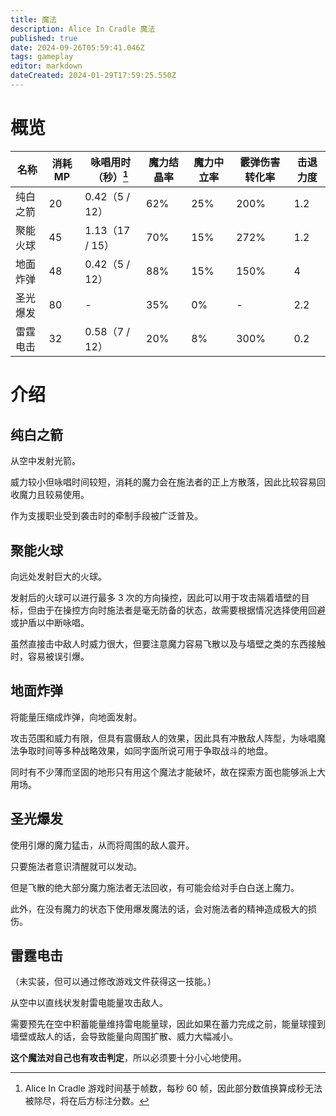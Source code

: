 ```yaml
---
title: 魔法
description: Alice In Cradle 魔法
published: true
date: 2024-09-26T05:59:41.046Z
tags: gameplay
editor: markdown
dateCreated: 2024-01-29T17:59:25.550Z
---
```


# 概览

| 名称 | 消耗 MP | 咏唱用时（秒）[^1] | 魔力结晶率 | 魔力中立率 | 霰弹伤害转化率 | 击退力度 |
| - | - | - | - | - | - | - |
| 纯白之箭 | 20 | 0.42（5 / 12） | 62% | 25% | 200% | 1.2 |
| 聚能火球 | 45 | 1.13（17 / 15） | 70% | 15% | 272% | 1.2 |
| 地面炸弹 | 48 | 0.42（5 / 12） | 88% | 15% | 150% | 4 |
| 圣光爆发 | 80 | - | 35% | 0% | - | 2.2 |
| 雷霆电击 | 32 | 0.58（7 / 12） | 20% | 8% | 300% | 0.2 |

[^1]: Alice In Cradle 游戏时间基于帧数，每秒 60 帧，因此部分数值换算成秒无法被除尽，将在后方标注分数。

# 介绍
## 纯白之箭

从空中发射光箭。

威力较小但咏唱时间较短，消耗的魔力会在施法者的正上方散落，因此比较容易回收魔力且较易使用。

作为支援职业受到袭击时的牵制手段被广泛普及。

## 聚能火球

向远处发射巨大的火球。

发射后的火球可以进行最多 3 次的方向操控，因此可以用于攻击隔着墙壁的目标，但由于在操控方向时施法者是毫无防备的状态，故需要根据情况选择使用回避或护盾以中断咏唱。

虽然直接击中敌人时威力很大，但要注意魔力容易飞散以及与墙壁之类的东西接触时，容易被误引爆。

## 地面炸弹

将能量压缩成炸弹，向地面发射。

攻击范围和威力有限，但具有震慑敌人的效果，因此具有冲散敌人阵型，为咏唱魔法争取时间等多种战略效果，如同字面所说可用于争取战斗的地盘。

同时有不少薄而坚固的地形只有用这个魔法才能破坏，故在探索方面也能够派上大用场。

## 圣光爆发

使用引爆的魔力猛击，从而将周围的敌人震开。

只要施法者意识清醒就可以发动。

但是飞散的绝大部分魔力施法者无法回收，有可能会给对手白白送上魔力。

此外，在没有魔力的状态下使用爆发魔法的话，会对施法者的精神造成极大的损伤。

## 雷霆电击

（未实装，但可以通过修改游戏文件获得这一技能。）

从空中以直线状发射雷电能量攻击敌人。

需要预先在空中积蓄能量维持雷电能量球，因此如果在蓄力完成之前，能量球撞到墙壁或敌人的话，会导致能量向周围扩散、威力大幅减小。

**这个魔法对自己也有攻击判定**，所以必须要十分小心地使用。